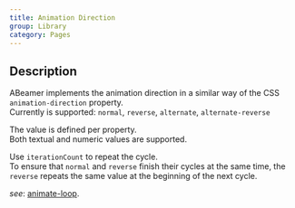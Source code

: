 ```yaml
---
title: Animation Direction
group: Library
category: Pages
---
```

## Description
  
ABeamer implements the animation direction in a similar way of the
CSS `animation-direction` property.  
Currently is supported: `normal`, `reverse`, `alternate`, `alternate-reverse`  
  
The value is defined per property.  
Both textual and numeric values are supported.  
  
Use `iterationCount` to repeat the cycle.  
To ensure that `normal` and `reverse` finish their cycles at the same time,
the `reverse` repeats the same value at the beginning of the next cycle.  
  
_see_: [animate-loop](/gallery/latest/#animate-loop).  